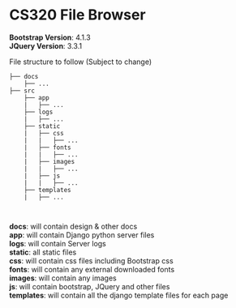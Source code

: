 # CS320 File Browser

**Bootstrap Version**: 4.1.3  
**JQuery Version**: 3.3.1

File structure to follow (Subject to change)

```
├── docs
    ├── ...
├── src
    ├── app
    |   ├── ...
    ├── logs
    |   ├── ...
    ├── static
    |   ├── css
    |   |   ├── ... 
    |   ├── fonts
    |   |   ├── ...
    |   ├── images
    |   |   ├── ...
    |   ├── js
    |   |   ├── ...
    ├── templates
    |   ├── ...
    
    
```
**docs**: will contain design & other docs  
**app**: will contain Django python server files  
**logs**: will contain Server logs  
**static**: all static files  
**css**: will contain css files including Bootstrap css  
**fonts**: will contain any external downloaded fonts  
**images**: will contain any images  
**js**: will contain bootstrap, JQuery and other files   
**templates**: will contain all the django template files for each page  
